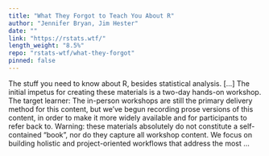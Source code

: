 ```yaml
---
title: "What They Forgot to Teach You About R"
author: "Jennifer Bryan, Jim Hester"
date: ""
link: "https://rstats.wtf/"
length_weight: "8.5%"
repo: "rstats-wtf/what-they-forgot"
pinned: false
---
```


The stuff you need to know about R, besides statistical analysis. [...] The initial impetus for creating these materials is a two-day hands-on workshop. The target learner: The in-person workshops are still the primary delivery method for this content, but we’ve begun recording prose versions of this content, in order to make it more widely available and for participants to refer back to. Warning: these materials absolutely do not constitute a self-contained “book”, nor do they capture all workshop content. We focus on building holistic and project-oriented workflows that address the most ...
